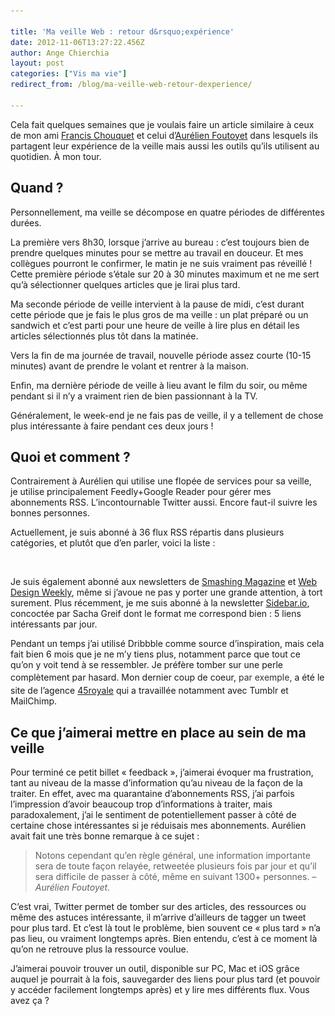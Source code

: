 ```yaml
---

title: 'Ma veille Web : retour d&rsquo;expérience'
date: 2012-11-06T13:27:22.456Z
author: Ange Chierchia
layout: post
categories: ["Vis ma vie"]
redirect_from: /blog/ma-veille-web-retour-dexperience/

---
```

Cela fait quelques semaines que je voulais faire un article similaire à ceux de mon ami [Francis Chouquet](http://www.fran6art.com/la-vie-20/ma-veille-en-details-historique-et-outils-utilises/ "Retour d'expérience de Francis") et celui d&rsquo;[Aurélien Foutoyet](http://all-for-design.com/web-design/les-outils-de-ma-veille/ "La veille selon Aurélien Foutoyet") dans lesquels ils partagent leur expérience de la veille mais aussi les outils qu&rsquo;ils utilisent au quotidien. À mon tour.<!--more-->

## Quand ?

Personnellement, ma veille se décompose en quatre périodes de différentes durées.

La première vers 8h30, lorsque j&rsquo;arrive au bureau : c&rsquo;est toujours bien de prendre quelques minutes pour se mettre au travail en douceur. Et mes collègues pourront le confirmer, le matin je ne suis vraiment pas réveillé ! Cette première période s&rsquo;étale sur 20 à 30 minutes maximum et ne me sert qu&rsquo;à sélectionner quelques articles que je lirai plus tard.

Ma seconde période de veille intervient à la pause de midi, c&rsquo;est durant cette période que je fais le plus gros de ma veille : un plat préparé ou un sandwich et c&rsquo;est parti pour une heure de veille à lire plus en détail les articles sélectionnés plus tôt dans la matinée.

Vers la fin de ma journée de travail, nouvelle période assez courte (10-15 minutes) avant de prendre le volant et rentrer à la maison.

Enfin, ma dernière période de veille à lieu avant le film du soir, ou même pendant si il n&rsquo;y a vraiment rien de bien passionnant à la TV.

Généralement, le week-end je ne fais pas de veille, il y a tellement de chose plus intéressante à faire pendant ces deux jours !

## Quoi et comment ?

Contrairement à Aurélien qui utilise une flopée de services pour sa veille, je utilise principalement Feedly+Google Reader pour gérer mes abonnements RSS. L&rsquo;incontournable Twitter aussi. Encore faut-il suivre les bonnes personnes.

Actuellement, je suis abonné à 36 flux RSS répartis dans plusieurs catégories, et plutôt que d&rsquo;en parler, voici la liste :

[<img class="alignnone size-full wp-image-1532" title="Mes abonnements RSS" src="/contents/uploads/2012/10/Capture-d’écran-2012-10-30-à-20.45.51.png?fit=660%2C382" alt="" srcset="/contents/uploads/2012/10/Capture-d’écran-2012-10-30-à-20.45.51.png?w=969 969w, /contents/uploads/2012/10/Capture-d’écran-2012-10-30-à-20.45.51.png?resize=300%2C173 300w, /contents/uploads/2012/10/Capture-d’écran-2012-10-30-à-20.45.51.png?resize=500%2C289 500w" sizes="(max-width: 660px) 100vw, 660px" data-recalc-dims="1" />](https://chierchia.fr/contents/uploads/2012/10/Capture-d’écran-2012-10-30-à-20.45.51.png)

Je suis également abonné aux newsletters de [Smashing Magazine](http://www.smashingmagazine.com/the-smashing-newsletter/) et [Web Design Weekly](http://web-design-weekly.com), même si j&rsquo;avoue ne pas y porter une grande attention, à tort surement. Plus récemment, je me suis abonné à la newsletter [Sidebar.io](http://sidebar.io "Sidebar.io"), concoctée par Sacha Greif dont le format me correspond bien : 5 liens intéressants par jour.

Pendant un temps j&rsquo;ai utilisé Dribbble comme source d&rsquo;inspiration, mais cela fait bien 6 mois que je ne m&rsquo;y tiens plus, notamment parce que tout ce qu&rsquo;on y voit tend à se ressembler. Je préfère tomber sur une perle complètement par hasard. Mon dernier coup de coeur,<span style="color: #333333; font-style: normal; line-height: 24px;"> </span><span style="color: #333333; font-style: normal; line-height: 24px;">par exemple,</span> a été le site de l&rsquo;agence [45royale](http://45royale.com) qui a travaillée notamment avec Tumblr et MailChimp.

## Ce que j&rsquo;aimerai mettre en place au sein de ma veille

Pour terminé ce petit billet &laquo;&nbsp;feedback&nbsp;&raquo;, j&rsquo;aimerai évoquer ma frustration, tant au niveau de la masse d&rsquo;information qu&rsquo;au niveau de la façon de la traiter. En effet, avec ma quarantaine d&rsquo;abonnements RSS, j&rsquo;ai parfois l&rsquo;impression d&rsquo;avoir beaucoup trop d&rsquo;informations à traiter, mais paradoxalement, j&rsquo;ai le sentiment de potentiellement passer à côté de certaine chose intéressantes si je réduisais mes abonnements. Aurélien avait fait une très bonne remarque à ce sujet :

> Notons cependant qu’en règle général, une information importante sera de toute façon relayée, retweetée plusieurs fois par jour et qu’il sera difficile de passer à côté, même en suivant 1300+ personnes. <cite>– Aurélien Foutoyet.</cite>

C&rsquo;est vrai, Twitter permet de tomber sur des articles, des ressources ou même des astuces intéressante, il m&rsquo;arrive d&rsquo;ailleurs de tagger un tweet pour plus tard. Et c&rsquo;est là tout le problème, bien souvent ce &laquo;&nbsp;plus tard&nbsp;&raquo; n&rsquo;a pas lieu, ou vraiment longtemps après. Bien entendu, c&rsquo;est à ce moment là qu&rsquo;on ne retrouve plus la ressource voulue.

J&rsquo;aimerai pouvoir trouver un outil, disponible sur PC, Mac et iOS grâce auquel je pourrait à la fois, sauvegarder des liens pour plus tard (et pouvoir y accéder facilement longtemps après) et y lire mes différents flux. Vous avez ça ?

&nbsp;